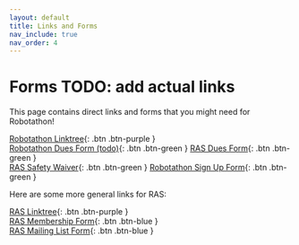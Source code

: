 ```yaml
---
layout: default
title: Links and Forms
nav_include: true
nav_order: 4
---
```


# Forms TODO: add actual links 

This page contains direct links and forms that you might need for Robotathon!

[Robotathon Linktree](https://linktr.ee/robotathon2024?utm_source=linktree_profile_share&ltsid=e97f46bf-044a-4460-9ae9-b069387234ea){: .btn .btn-purple }
<br>
[Robotathon Dues Form (todo)](a){: .btn .btn-green }
[RAS Dues Form](https://utdirect.utexas.edu/nlogon/txshop/item_details.WBX?application_name=ENENGALU&component=0&dept_prefix=E2&item_id=199&cat_seq_chosen=02&subcategory_seq_chosen=000){: .btn .btn-green }
<br>
[RAS Safety Waiver](https://docs.google.com/forms/d/e/1FAIpQLSdRvNc2R3vnG0AXu4k7bypacyeB2jgF_D1nDPq76kE8WIIBmQ/viewform){: .btn .btn-green }
[Robotathon Sign Up Form](https://docs.google.com/forms/d/e/1FAIpQLScSTcmRPuThAxm5Y_3yomNF6AkQEQ5HVp_gJdVz3lGVPYHTgw/viewform){: .btn .btn-green }

Here are some more general links for RAS:

[RAS Linktree](https://linktr.ee/ut.ras){: .btn .btn-purple }
<br>
[RAS Membership Form](https://docs.google.com/forms/d/e/1FAIpQLSf5v1L3MB3naSaYESixKXnwWSFYm6uatYRvCiesrBWiLwvQuQ/viewform){: .btn .btn-blue } 
<br>
[RAS Mailing List Form](https://docs.google.com/forms/d/e/1FAIpQLScdAMIHPdN18ZUY6EZq9AYJMJMIKXiRspwr9NHgzLCBaIh4nw/viewform){: .btn .btn-blue }